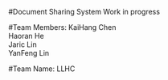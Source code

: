 #Document Sharing System
Work in progress

#Team Members:
KaiHang Chen<br>
Haoran He<br>
Jaric Lin<br>
YanFeng Lin<br>

#Team Name:
LLHC
